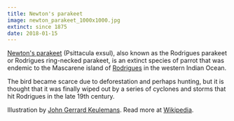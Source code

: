 ```yaml
---
title: Newton's parakeet
image: newton_parakeet_1000x1000.jpg
extinct: since 1875
date: 2018-01-15
---
```


[Newton's parakeet](/2018/01/15/newton-parakeet/)
(Psittacula exsul), also known as the Rodrigues parakeet or Rodrigues
ring-necked parakeet, is an extinct species of parrot that was endemic to the
Mascarene island of [Rodrigues](#) in the western Indian Ocean.

The bird became scarce due to deforestation and perhaps hunting, but it is
thought that it was finally wiped out by a series of cyclones and storms that
hit Rodrigues in the late 19th century.

Illustration by [John Gerrard Keulemans](https://ia800201.us.archive.org/BookReader/BookReaderImages.php?zip=/20/items/extinctbirdsatte00roth/extinctbirdsatte00roth_jp2.zip&file=extinctbirdsatte00roth_jp2/extinctbirdsatte00roth_0319.jp2&scale=1&rotate=0).
Read more at [Wikipedia](https://en.wikipedia.org/wiki/Newton's_parakeet).

